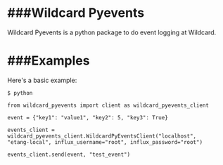 ###Wildcard Pyevents
===============

Wildcard Pyevents is a python package to do event logging at Wildcard.


###Examples
========

Here's a basic example:

    $ python

    from wildcard_pyevents import client as wildcard_pyevents_client

    event = {"key1": "value1", "key2": 5, "key3": True}

    events_client = wildcard_pyevents_client.WildcardPyEventsClient("localhost", 
    "etang-local", influx_username="root", influx_password="root")

    events_client.send(event, "test_event")
